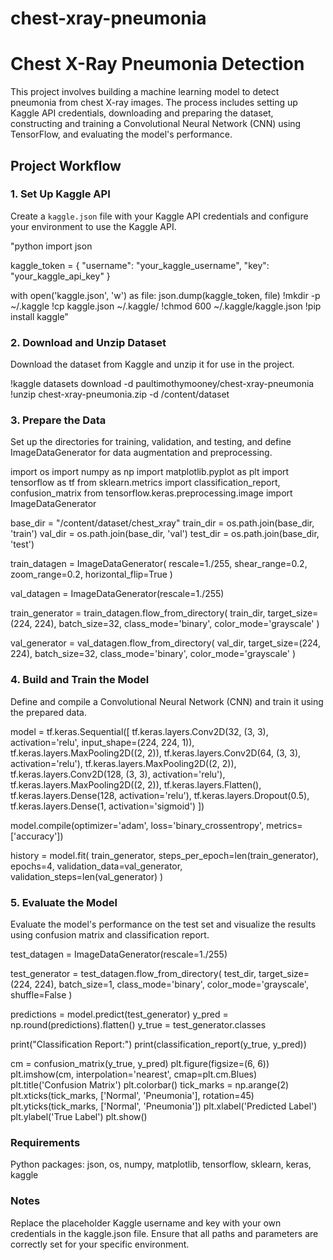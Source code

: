 # chest-xray-pneumonia
# Chest X-Ray Pneumonia Detection

This project involves building a machine learning model to detect pneumonia from chest X-ray images. The process includes setting up Kaggle API credentials, downloading and preparing the dataset, constructing and training a Convolutional Neural Network (CNN) using TensorFlow, and evaluating the model's performance.

## Project Workflow

### 1. Set Up Kaggle API
          

Create a `kaggle.json` file with your Kaggle API credentials and configure your environment to use the Kaggle API.
           


"python
import json

kaggle_token = {
    "username": "your_kaggle_username",
    "key": "your_kaggle_api_key"
}

with open('kaggle.json', 'w') as file:
    json.dump(kaggle_token, file)
!mkdir -p ~/.kaggle
!cp kaggle.json ~/.kaggle/
!chmod 600 ~/.kaggle/kaggle.json
!pip install kaggle"

###     2. Download and Unzip Dataset
Download the dataset from Kaggle and unzip it for use in the project.


!kaggle datasets download -d paultimothymooney/chest-xray-pneumonia
!unzip chest-xray-pneumonia.zip -d /content/dataset


### 3. Prepare the Data
Set up the directories for training, validation, and testing, and define ImageDataGenerator for data augmentation and preprocessing.


import os
import numpy as np
import matplotlib.pyplot as plt
import tensorflow as tf
from sklearn.metrics import classification_report, confusion_matrix
from tensorflow.keras.preprocessing.image import ImageDataGenerator

base_dir = "/content/dataset/chest_xray"
train_dir = os.path.join(base_dir, 'train')
val_dir = os.path.join(base_dir, 'val')
test_dir = os.path.join(base_dir, 'test')

train_datagen = ImageDataGenerator(
    rescale=1./255,
    shear_range=0.2,
    zoom_range=0.2,
    horizontal_flip=True
)

val_datagen = ImageDataGenerator(rescale=1./255)

train_generator = train_datagen.flow_from_directory(
    train_dir,
    target_size=(224, 224),
    batch_size=32,
    class_mode='binary',
    color_mode='grayscale'
)

val_generator = val_datagen.flow_from_directory(
    val_dir,
    target_size=(224, 224),
    batch_size=32,
    class_mode='binary',
    color_mode='grayscale'
)

### 4. Build and Train the Model
Define and compile a Convolutional Neural Network (CNN) and train it using the prepared data.


model = tf.keras.Sequential([
    tf.keras.layers.Conv2D(32, (3, 3), activation='relu', input_shape=(224, 224, 1)),
    tf.keras.layers.MaxPooling2D((2, 2)),
    tf.keras.layers.Conv2D(64, (3, 3), activation='relu'),
    tf.keras.layers.MaxPooling2D((2, 2)),
    tf.keras.layers.Conv2D(128, (3, 3), activation='relu'),
    tf.keras.layers.MaxPooling2D((2, 2)),
    tf.keras.layers.Flatten(),
    tf.keras.layers.Dense(128, activation='relu'),
    tf.keras.layers.Dropout(0.5),
    tf.keras.layers.Dense(1, activation='sigmoid')
])

model.compile(optimizer='adam',
              loss='binary_crossentropy',
              metrics=['accuracy'])

history = model.fit(
    train_generator,
    steps_per_epoch=len(train_generator),
    epochs=4,
    validation_data=val_generator,
    validation_steps=len(val_generator)
)
### 5. Evaluate the Model
Evaluate the model's performance on the test set and visualize the results using confusion matrix and classification report.

test_datagen = ImageDataGenerator(rescale=1./255)

test_generator = test_datagen.flow_from_directory(
    test_dir,
    target_size=(224, 224),
    batch_size=1,
    class_mode='binary',
    color_mode='grayscale',
    shuffle=False
)

predictions = model.predict(test_generator)
y_pred = np.round(predictions).flatten()
y_true = test_generator.classes

print("Classification Report:")
print(classification_report(y_true, y_pred))

cm = confusion_matrix(y_true, y_pred)
plt.figure(figsize=(6, 6))
plt.imshow(cm, interpolation='nearest', cmap=plt.cm.Blues)
plt.title('Confusion Matrix')
plt.colorbar()
tick_marks = np.arange(2)
plt.xticks(tick_marks, ['Normal', 'Pneumonia'], rotation=45)
plt.yticks(tick_marks, ['Normal', 'Pneumonia'])
plt.xlabel('Predicted Label')
plt.ylabel('True Label')
plt.show()


### Requirements
Python packages: json, os, numpy, matplotlib, tensorflow, sklearn, keras, kaggle
### Notes
Replace the placeholder Kaggle username and key with your own credentials in the kaggle.json file.
Ensure that all paths and parameters are correctly set for your specific environment.
